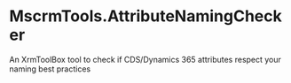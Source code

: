 # MscrmTools.AttributeNamingChecker
An XrmToolBox tool to check if CDS/Dynamics 365 attributes respect your naming best practices
